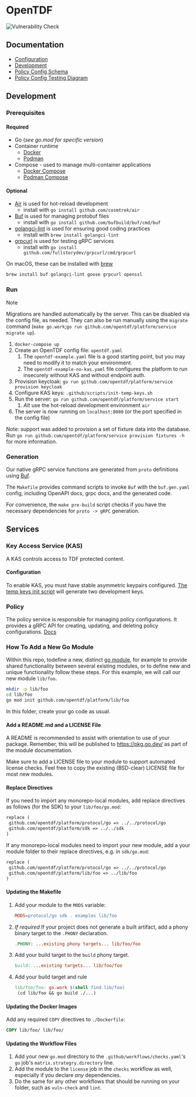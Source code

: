 # OpenTDF

![Vulnerability Check](https://github.com/opentdf/platform/actions/workflows/vulnerability-check.yaml/badge.svg?branch=main)

## Documentation

- [Configuration](./docs/configuration.md)
- [Development](#development)
- [Policy Config Schema](./service/migrations/20240212000000_schema_erd.md)
- [Policy Config Testing Diagram](./service/integration/testing_diagram.png)

## Development

### Prerequisites

#### Required

- Go (_see go.mod for specific version_)
- Container runtime
  - [Docker](https://www.docker.com/get-started/)
  - [Podman](https://podman.io/docs/installation)
- Compose - used to manage multi-container applications
  - [Docker Compose](https://docs.docker.com/compose/install/)
  - [Podman Compose](https://github.com/containers/podman-compose)

#### Optional

- [Air](https://github.com/cosmtrek/air) is used for hot-reload development
  - install with `go install github.com/cosmtrek/air`
- [Buf](https://buf.build/docs/ecosystem/cli-overview) is used for managing protobuf files
  - install with `go install github.com/bufbuild/buf/cmd/buf`
- [golangci-lint](https://golangci-lint.run/) is used for ensuring good coding practices
  - install with `brew install golangci-lint`
- [grpcurl](https://github.com/fullstorydev/grpcurl) is used for testing gRPC services
  - install with `go install github.com/fullstorydev/grpcurl/cmd/grpcurl`

On macOS, these can be installed with [brew](https://docs.brew.sh/Installation)

```sh
brew install buf golangci-lint goose grpcurl openssl

```

### Run

> [!NOTE]
> Migrations are handled automatically by the server. This can be disabled via the config file, as
> needed. They can also be run manually using the `migrate` command
> (`make go.work`;`go run github.com/opentdf/platform/service migrate up`).

1. `docker-compose up`
2. Create an OpenTDF config file: `opentdf.yaml`
   1. The `opentdf-example.yaml` file is a good starting point, but you may need to modify it to match your environment.
   2. The `opentdf-example-no-kas.yaml` file configures the platform to run insecurely without KAS and without endpoint auth.
3. Provision keycloak: `go run github.com/opentdf/platform/service provision keycloak`
4. Configure KAS keys: `.github/scripts/init-temp-keys.sh`
5. Run the server: `go run github.com/opentdf/platform/service start`
   1. _Alt_ use the hot-reload development environment `air`
6. The server is now running on `localhost:8080` (or the port specified in the config file)

Note: support was added to provision a set of fixture data into the database.
Run `go run github.com/opentdf/platform/service provision fixtures -h` for more information.

### Generation

Our native gRPC service functions are generated from `proto` definitions using [Buf](https://buf.build/docs/introduction).

The `Makefile` provides command scripts to invoke `Buf` with the `buf.gen.yaml` config, including OpenAPI docs, grpc docs, and the
generated code.

For convenience, the `make pre-build` script checks if you have the necessary dependencies for `proto -> gRPC` generation.

## Services

### Key Access Service (KAS)

A KAS controls access to TDF protected content.

#### Configuration

To enable KAS, you must have stable asymmetric keypairs configured.
[The temp keys init script](.github/scripts/init-temp-keys.sh) will generate two development keys.

### Policy

The policy service is responsible for managing policy configurations. It provides a gRPC API for
creating, updating, and deleting policy configurations. [Docs](https://github.com/opentdf/platform/tree/main/docs)

### How To Add a New Go Module

Within this repo, todefine a new, distinct [go module](https://go.dev/ref/mod),
for example to provide shared functionality between several existing modules,
or to define new and unique functionality
follow these steps.
For this example, we will call our new module `lib/foo`.

```sh
mkdir -p lib/foo
cd lib/foo
go mod init github.com/opentdf/platform/lib/foo
```

In this folder, create your go code as usual.

#### Add a README.md and a LICENSE File

A README is recommended to assist with orientation to use of your package.
Remember, this will be published to https://pkg.go.dev/ as part of the module documentation.

Make sure to add a LICENSE file to your module to support automated license checks.
Feel free to copy the existing (BSD-clear) LICENSE file for most new modules.

#### Replace Directives

If you need to import any monorepo-local modules,
add replace directives as follows (for the SDK) to your `lib/foo/go.mod`:

```go.mod
replace (
 github.com/opentdf/platform/protocol/go => ../../protocol/go
 github.com/opentdf/platform/sdk => ../../sdk
)
```

If any monorepo-local modules need to import your new module,
add a your module folder to their replace directives,
e.g. in `sdk/go.mod`:

```go.mod
replace (
 github.com/opentdf/platform/protocol/go => ../../protocol/go
 github.com/opentdf/platform/lib/foo => ../lib/foo
)
```

#### Updating the Makefile

1. Add your module to the `MODS` variable:

   ```Makefile
   MODS=protocol/go sdk . examples lib/foo
   ```

2. _If required_ If your project does not generate a built artifact,
   add a phony binary target to the `.PHONY` declaration.

   ```Makefile
   .PHONY: ...existing phony targets... lib/foo/foo
   ```

3. Add your build target to the `build` phony target.

   ```Makefile
   build: ...existing targets... lib/foo/foo
   ```

4. Add your build target and rule

   ```Makefile
   lib/foo/foo: go.work $(shell find lib/foo)
   	(cd lib/foo && go build ./...)
   ```

#### Updating the Docker Images

Add any required `COPY` directives to `./Dockerfile`:

```Dockerfile
COPY lib/foo/ lib/foo/
```

#### Updating the Workflow Files

1. Add your new `go.mod` directory to the `.github/workflows/checks.yaml`'s `go` job's `matrix.strategry.directory` line.
2. Add the module to the `license` job in the `checks` workflow as well, especially if you declare _any_ dependencies.
3. Do the same for any other workflows that should be running on your folder, such as `vuln-check` and `lint`.
